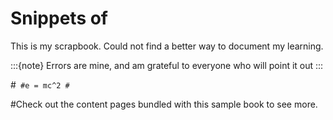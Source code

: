 # Snippets of  

This is my scrapbook. Could not find a better way to document my learning.

:::{note}
Errors are mine, and am grateful to everyone who will point it out
:::


#```
#e = mc^2
#```

#Check out the content pages bundled with this sample book to see more.
